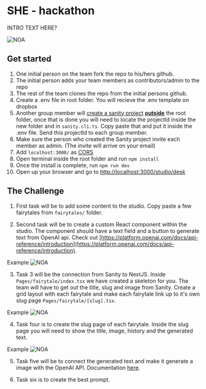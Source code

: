 # SHE - hackathon

INTRO TEXT HERE?

![NOA](https://www.sympa.com/hubfs/Noa%20logo%20grey.png)
## Get started

1. One initial person on the team fork the repo to his/hers github.
2. The initial person adds your team members as contributors/admin to the repo
3. The rest of the team clones the repo from the initial persons github.
4. Create a .env file in root folder. You will recieve the .env template on dropbox
5. Another group member will [create a sanity project](https://www.sanity.io/docs/create-a-sanity-project) <ins>**outside**</ins> the root folder, once that is done you will need to locate the projectId inside the new folder and in `sanity.cli.ts`. Copy paste that and put it inside the .env file. Send this projectId to each group member.
6. Make sure the person who created the Sanity project invite each member as admin. (The invite will arrive on your email)
8. Add  `localhost:3000/` as  [CORS](https://www.sanity.io/docs/cors)
9. Open terminal inside the root folder and run `npm install`
10. Once the install is complete, run `npm run dev`
13.  Open up your browser and go to  [http://localhost:3000/studio/desk](http://localhost:3000/studio)


## The Challenge

1.  First task will be to add some content to the studio. Copy paste a few fairytales from `fairytales/` folder. 

2. Second task will be to create a custom React component within the studio. The component should have a text field and a button to generate text from OpenAI api. Check out [https://platform.openai.com/docs/api-reference/introduction](https://platform.openai.com/docs/api-reference/introduction).

Example
![NOA](https://www.linkpicture.com/q/Screenshot-2023-04-13-at-20.28.59.png)



3. Task 3 will be the connection from Sanity to NextJS. Inside `Pages/fairytale/index.tsx` we have created a skeleton for you. The team will have to get out the title, slug and image from Sanity. Create a grid layout with each fairytale and make each fairytale link up to it's own slug page `Pages/fairytale/[slug].tsx`.

Example
![NOA](https://www.linkpicture.com/q/Screenshot-2023-04-13-at-20.36.17.png)


4. Task four is to create the slug page of each fairytale.  Inside the slug page you will need to show the title, image, history and the generated text. 

Example
![NOA](https://www.linkpicture.com/q/Screenshot-2023-04-13-at-20.44.14.png)

5. Task five will be to connect the generated text and make it generate a image with the OpenAI API. Documentation [here](https://platform.openai.com/docs/guides/images).


6. Task six is to create the best prompt. 

